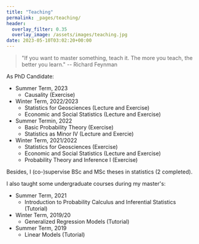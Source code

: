 ```yaml
---
title: "Teaching"
permalink: _pages/teaching/
header:
  overlay_filter: 0.35
  overlay_image: /assets/images/teaching.jpg
date: 2023-05-10T03:02:20+00:00
---
```



> "If you want to master something, teach it. The more you teach, the better you learn."
> -- Richard Feynman



As PhD Candidate:

* Summer Term, 2023
    * Causality (Exercise)
* Winter Term, 2022/2023
    * Statistics for Geosciences (Lecture and Exercise)
    * Economic and Social Statistics (Lecture and Exercise)
* Summer Termin, 2022
    * Basic Probability Theory (Exercise)
    * Statistics as Minor IV (Lecture and Exercie)
* Winter Term, 2021/2022
    * Statistics for Geosciences (Exercise)
    * Economic and Social Statistics (Lecture and Exercise)
    * Probability Theory and Inference I (Exercise)

Besides, I (co-)supervise BSc and MSc theses in statistics (2 completed).

I also taught some undergraduate courses during my master's: 

* Summer Term, 2021
    * Introduction to Probability Calculus and Inferential Statistics (Tutorial)
* Winter Term, 2019/20
    * Generalized Regression Models (Tutorial)
* Summer Term, 2019
    * Linear Models (Tutorial)    

